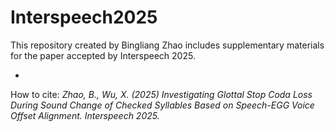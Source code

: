 # Interspeech2025
This repository created by Bingliang Zhao includes supplementary materials for the paper accepted by Interspeech 2025.


- 




How to cite:
_Zhao, B., Wu, X. (2025) Investigating Glottal Stop Coda Loss During Sound Change of Checked Syllables Based on Speech-EGG Voice Offset Alignment. Interspeech 2025._
